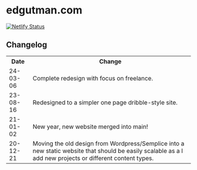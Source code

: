 # edgutman.com

[![Netlify Status](https://api.netlify.com/api/v1/badges/149e0391-5c35-4ef9-9b1f-c8c79f94b240/deploy-status)](https://app.netlify.com/sites/edgutman/deploys)

## Changelog
<table>
  <tr>
    <th>Date</th>
    <th>Change</th>
  </tr>
  <tr>
    <td>24-03-06</td>
    <td>Complete redesign with focus on freelance.</td>
  </tr>
  <tr>
    <td>23-08-16</td>
    <td>Redesigned to a simpler one page dribble-style site.</td>
  </tr>
  <tr>
    <td>21-01-02</td>
    <td>New year, new website merged into main!</td>
  </tr>
  <tr>
    <td>20-12-21</td>
    <td>Moving the old design from Wordpress/Semplice into a new static website that should be easily scalable as a I add new projects or different content types.</td>
  </tr>
</table>

